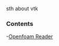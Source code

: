 sth about vtk

### Contents

-[Openfoam Reader](https://hannalyu.github.io/homepage/vtk/docs/getCFDinvtk.html)
